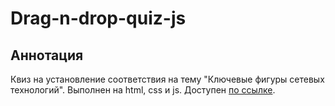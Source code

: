# Drag-n-drop-quiz-js  
## Аннотация ##
Квиз на установление соответствия на тему "Ключевые фигуры сетевых технологий".
Выполнен на html, css и js.
Доступен [по ссылке](https://leokhariton.github.io/Drag-n-drop-quis-js/).

